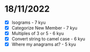 # 18/11/2022

- [x] Isograms - 7 kyu
- [x] Categorize New Member - 7 kyu
- [x] Multiples of 3 or 5 - 6 kyu
- [x] Convert string to camel case - 6 kyu
- [x] Where my anagrams at? - 5 kyu
